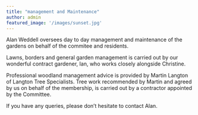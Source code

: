```yaml
---
title: "management and Maintenance"
author: admin
featured_image: '/images/sunset.jpg'
---
```

Alan Weddell oversees day to day management and maintenance of the gardens on behalf of the commitee and residents.

Lawns, borders and general garden management is carried out by our wonderful contract gardener, Ian, who works closely alongside Christine.

Professional woodland management advice is provided by Martin Langton of Langton Tree Specialists. Tree work recommended by Martin and agreed by us on behalf of the membership, is carried out by a contractor appointed by the Committee.

If you have any queries, please don&#8217;t hesitate to contact Alan.